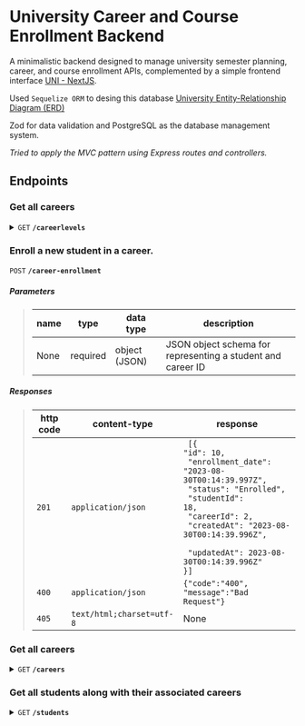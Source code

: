 # University Career and Course Enrollment Backend

A minimalistic backend designed to manage university semester planning, career, and course enrollment APIs, complemented by a simple frontend interface [UNI - NextJS](https://github.com/tholliver/uni-management).

Used <code>Sequelize ORM</code> to desing this database [University Entity-Relationship Diagram (ERD)](https://vertabelo.com/blog/er-diagram-for-a-university-database/4.jpg)

Zod for data validation and PostgreSQL as the database management system.


*Tried to apply the MVC pattern using Express routes and controllers.*

## Endpoints

### Get all careers

<details>
 <summary><code>GET</code> <code><b>/careerlevels</b></code> </summary>

##### Parameters

> None

##### Responses

> | http code     | content-type                      | response                                                            |
> |---------------|-----------------------------------|---------------------------------------------------------------------|
> | `200`         | `application/json`        | JSON                                                         |

</details>



### Enroll a new student in a career.

 <summary><code>POST</code> <code><b>/career-enrollment</b></code> <code></code></summary>

##### Parameters

> | name      |  type     | data type               | description                                                           |
> |-----------|-----------|-------------------------|-----------------------------------------------------------------------|
> | None      |  required | object (JSON)   | JSON object schema for representing a student and career ID |

##### Responses

> | http code     | content-type                      | response                                                            |
> |---------------|-----------------------------------|---------------------------------------------------------------------|
> | `201`         | `application/json`         |           <code> [{ <br>"id": 10, <br> "enrollment_date": "2023-08-30T00:14:39.997Z", <br> "status": "Enrolled", <br> "studentId": 18, <br> "careerId": 2, <br> "createdAt": "2023-08-30T00:14:39.996Z", <br> "updatedAt": 2023-08-30T00:14:39.996Z" <br>}]<code>      |
> | `400`         | `application/json`                | `{"code":"400",          "message":"Bad Request"}`                            |
> | `405`         | `text/html;charset=utf-8`         | None                                                                |

### Get all careers

<details>
 <summary><code>GET</code> <code><b>/careers</b></code> </summary>

##### Parameters

> None

##### Responses

> | http code     | content-type                      | response                                                            |
> |---------------|-----------------------------------|---------------------------------------------------------------------|
> | `200`         | `application/json`        | JSON                                                         |

</details>

### Get all students along with their associated careers

<details>
 <summary><code>GET</code> <code><b>/students</b></code> </summary>

##### Parameters

> None

##### Responses

> | http code     | content-type                      | response                                                            |
> |---------------|-----------------------------------|---------------------------------------------------------------------|
> | `200`         | `application/json`        | JSON                                                         |

</details>


